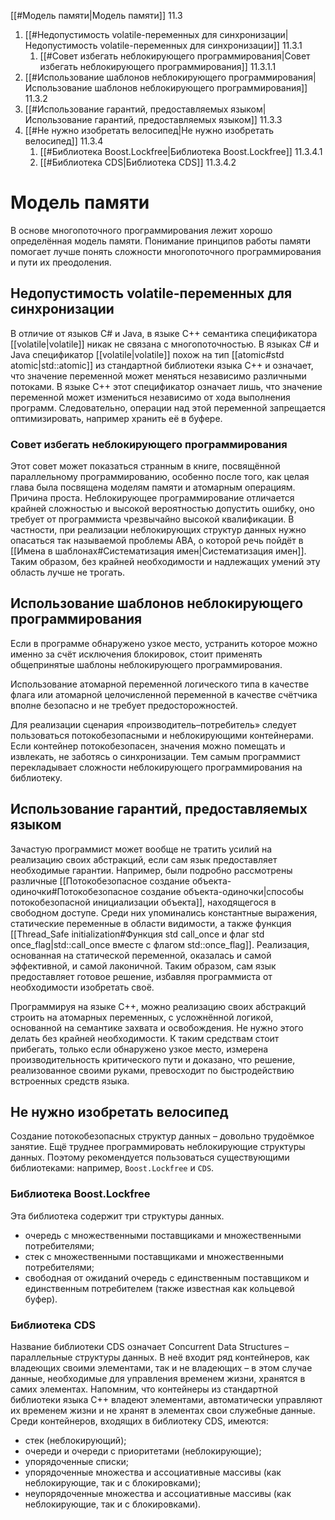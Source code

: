 
[[#Модель памяти|Модель памяти]] 11.3
1. [[#Недопустимость volatile-переменных для синхронизации|Недопустимость volatile-переменных для синхронизации]] 11.3.1
	1. [[#Совет избегать неблокирующего программирования|Совет избегать неблокирующего программирования]] 11.3.1.1
2. [[#Использование шаблонов неблокирующего программирования|Использование шаблонов неблокирующего программирования]] 11.3.2
3. [[#Использование гарантий, предоставляемых языком|Использование гарантий, предоставляемых языком]] 11.3.3
4. [[#Не нужно изобретать велосипед|Не нужно изобретать велосипед]] 11.3.4
	1. [[#Библиотека Boost.Lockfree|Библиотека Boost.Lockfree]] 11.3.4.1
	2. [[#Библиотека CDS|Библиотека CDS]] 11.3.4.2

# Модель памяти

В основе многопоточного программирования лежит хорошо определённая модель памяти. Понимание принципов работы памяти помогает лучше понять сложности многопоточного программирования и пути их преодоления.

## Недопустимость volatile-переменных для синхронизации

В отличие от языков C# и Java, в языке C++ семантика спецификатора [[volatile|volatile]] никак не связана с многопоточностью. В языках C# и Java спецификатор [[volatile|volatile]] похож на тип [[atomic#std atomic|std::atomic]] из стандартной библиотеки языка C++ и означает, что значение переменной может меняться независимо различными потоками. В языке C++ этот спецификатор означает лишь, что значение переменной может измениться независимо от хода выполнения программ. Следовательно, операции над этой переменной запрещается оптимизировать, например хранить её в буфере.

### Совет избегать неблокирующего программирования

Этот совет может показаться странным в книге, посвящённой параллельному программированию, особенно после того, как целая глава была посвящена моделям памяти и атомарным операциям. Причина проста. Неблокирующее программирование отличается крайней сложностью и высокой вероятностью допустить ошибку, оно требует от программиста чрезвычайно высокой квалификации. В частности, при реализации неблокирующих структур данных нужно опасаться так называемой проблемы ABA, о которой речь пойдёт в [[Имена в шаблонах#Систематизация имен|Систематизация имен]]. Таким образом, без крайней необходимости и надлежащих умений эту область лучше не трогать.

## Использование шаблонов неблокирующего программирования

Если в программе обнаружено узкое место, устранить которое можно именно за счёт исключения блокировок, стоит применять общепринятые шаблоны неблокирующего программирования.

Использование атомарной переменной логического типа в качестве флага или атомарной целочисленной переменной в качестве счётчика вполне безопас­но и не требует предосторожностей.

Для реализации сценария «производитель–потребитель» следует пользоваться потокобезопасными и неблокирующими контейнерами. Если контейнер потокобезопасен, значения можно помещать и извлекать, не заботясь о синхронизации. Тем самым программист перекладывает сложности неблокирующего программирования на библиотеку.

## Использование гарантий, предоставляемых языком

Зачастую программист может вообще не тратить усилий на реализацию своих абстракций, если сам язык предоставляет необходимые гарантии. Например, были подробно рассмотрены различные [[Потокобезопасное создание объекта-одиночки#Потокобезопасное создание объекта-одиночки|способы потокобезопасной инициализации объекта]], находящегося в свободном доступе. Среди них упоминались константные выражения, статические переменные в области видимости, а также функция [[Thread_Safe initialization#Функция std call_once и флаг std once_flag|std::call_once вместе с флагом std::once_flag]]. Реализация, основанная на статической переменной, оказалась и самой эффективной, и самой лаконичной. Таким образом, сам язык предоставляет готовое решение, избавляя программиста от необходимости изобретать своё.

Программируя на языке C++, можно реализацию своих абстракций строить на атомарных переменных, с усложнённой логикой, основанной на семантике захвата и освобождения. Не нужно этого делать без крайней необходимости. К таким средствам стоит прибегать, только если обнаружено узкое место, измерена производительность критического пути и доказано, что решение, реализованное своими руками, превосходит по быстродействию встроенных средств языка.

## Не нужно изобретать велосипед

Создание потокобезопасных структур данных – довольно трудоёмкое занятие. Ещё труднее программировать неблокирующие структуры данных. Поэтому рекомендуется пользоваться существующими библиотеками: например, `Boost.Lockfree` и `CDS`.

### Библиотека Boost.Lockfree

Эта библиотека содержит три структуры данных.
* очередь с множественными поставщиками и множественными потребителями;
* стек с множественными поставщиками и множественными потребителями;
* свободная от ожиданий очередь с единственным поставщиком и единственным потребителем (также известная как кольцевой буфер).

### Библиотека CDS

Название библиотеки CDS означает Concurrent Data Structures – параллельные структуры данных. В неё входит ряд контейнеров, как владеющих своими элементами, так и не владеющих – в этом случае данные, необходимые для управления временем жизни, хранятся в самих элементах. Напомним, что контейнеры из стандартной библиотеки языка C++ владеют элементами, автоматически управляют их временем жизни и не хранят в элементах свои служебные данные. Среди контейнеров, входящих в библиотеку CDS, имеются:
* стек (неблокирующий);
* очереди и очереди с приоритетами (неблокирующие);
* упорядоченные списки;
* упорядоченные множества и ассоциативные массивы (как неблокирующие, так и с блокировками);
* неупорядоченные множества и ассоциативные массивы (как неблокирующие, так и с блокировками).
